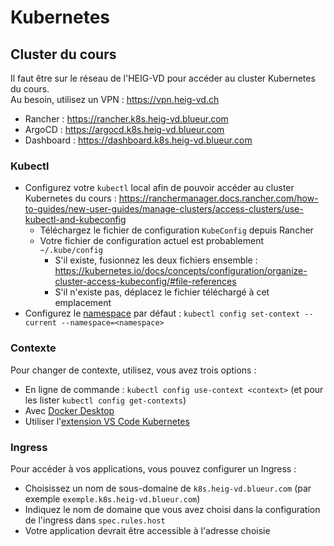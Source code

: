# Kubernetes

## Cluster du cours

Il faut être sur le réseau de l'HEIG-VD pour accéder au cluster Kubernetes du cours.  
Au besoin, utilisez un VPN : https://vpn.heig-vd.ch

- Rancher : https://rancher.k8s.heig-vd.blueur.com
- ArgoCD : https://argocd.k8s.heig-vd.blueur.com
- Dashboard : https://dashboard.k8s.heig-vd.blueur.com

### Kubectl

- Configurez votre `kubectl` local afin de pouvoir accéder au cluster Kubernetes du cours : https://ranchermanager.docs.rancher.com/how-to-guides/new-user-guides/manage-clusters/access-clusters/use-kubectl-and-kubeconfig
  - Téléchargez le fichier de configuration `KubeConfig` depuis Rancher
  - Votre fichier de configuration actuel est probablement `~/.kube/config`
    - S'il existe, fusionnez les deux fichiers ensemble : https://kubernetes.io/docs/concepts/configuration/organize-cluster-access-kubeconfig/#file-references
    - S'il n'existe pas, déplacez le fichier téléchargé à cet emplacement
- Configurez le [namespace](https://kubernetes.io/docs/concepts/overview/working-with-objects/namespaces/#setting-the-namespace-preference) par défaut : `kubectl config set-context --current --namespace=<namespace>`

### Contexte

Pour changer de contexte, utilisez, vous avez trois options :

- En ligne de commande : `kubectl config use-context <context>` (et pour les lister `kubectl config get-contexts`)
- Avec [Docker Desktop](https://docs.docker.com/desktop/kubernetes/#switch-between-clusters)
- Utiliser l'[extension VS Code Kubernetes](https://marketplace.visualstudio.com/items?itemName=ms-kubernetes-tools.vscode-kubernetes-tools)

### Ingress

Pour accéder à vos applications, vous pouvez configurer un Ingress :

- Choisissez un nom de sous-domaine de `k8s.heig-vd.blueur.com` (par exemple `exemple.k8s.heig-vd.blueur.com`)
- Indiquez le nom de domaine que vous avez choisi dans la configuration de l'ingress dans `spec.rules.host`
- Votre application devrait être accessible à l'adresse choisie
